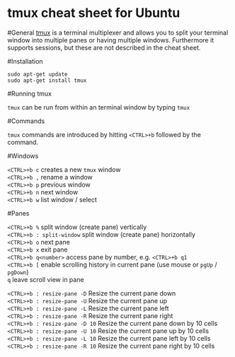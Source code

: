 # tmux cheat sheet for Ubuntu

#General
[tmux](https://tmux.github.io/) is a terminal multiplexer and allows you to split your terminal window into multiple panes or having multiple windows.
Furthermore it supports sessions, but these are not described in the cheat sheet.

#Installation

```
sudo apt-get update
sudo apt-get install tmux
```

#Running tmux

```tmux``` can be run from within an terminal window by typing ```tmux```

#Commands

```tmux``` commands are introduced by hitting ```<CTRL>+b``` followed by the command.

#Windows

```<CTRL>+b c``` creates a new ```tmux``` window    
```<CTRL>+b ,``` rename a window     
```<CTRL>+b p``` previous window    
```<CTRL>+b n``` next window    
```<CTRL>+b w``` list window / select    

#Panes

```<CTRL>+b %``` split window (create pane) vertically    
```<CTRL>+b : split-window``` split window (create pane) horizontally     
```<CTRL>+b o``` next pane     
```<CTRL>+b x``` exit pane     
```<CTRL>+b q<number>``` access pane by number, e.g. ```<CTRL>+b q1```     
```<CTRL>+b [``` enable scrolling history in current pane (use mouse or ```pgUp``` / ```pgDown```)     
```q``` leave scroll view in pane

```<CTRL>+b : resize-pane -D``` Resize the current pane down    
```<CTRL>+b : resize-pane -U``` Resize the current pane up    
```<CTRL>+b : resize-pane -L``` Resize the current pane left   
```<CTRL>+b : resize-pane -R``` Resize the current pane right   
```<CTRL>+b : resize-pane -D 10``` Resize the current pane down by 10 cells   
```<CTRL>+b : resize-pane -U 10``` Resize the current pane up by 10 cells   
```<CTRL>+b : resize-pane -L 10``` Resize the current pane left by 10 cells   
```<CTRL>+b : resize-pane -R 10``` Resize the current pane right by 10 cells   


